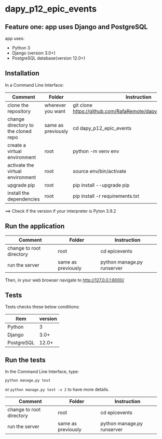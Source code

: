 # dapy_p12_epic_events

## Feature one: app uses Django and PostgreSQL

app uses:

- Python 3
- Django (version 3.0+)
- PostgreSQL database(version 12.0+)

## Installation

In a Command Line Interface:

| Comment                                    | Folder             | Instruction                                                       |
|--------------------------------------------|--------------------|-------------------------------------------------------------------|
| clone the repository                       | wherever you want  | git clone https://github.com/RafaRemote/dapy_p12_epic_events.git  |
| change directory to the cloned repo        | same as previously | cd dapy_p12_epic_events                                           |
| create a virtual environment               | root               | python -m venv env                                                |
| activate the virtual environment           | root               | source env/bin/activate                                           |
| upgrade pip                                | root               | pip install --upgrade pip                                         |
| install the dependencies                   | root               | pip install -r requirements.txt                                   |

==> Check if the version if your interpreter is Pyton 3.9.2

## Run the application

| Comment                                    | Folder             | Instruction                                                       |
|--------------------------------------------|--------------------|-------------------------------------------------------------------|
| change to root directory                   | root               | cd epicevents                                                     |
| run the server                             | same as previously | python manage.py runserver                                        |

Then, in your web browser navigate to http://127.0.0.1:8000/

## Tests

Tests checks these below conditions:

| Item                         | version        | 
|------------------------------|----------------|
| Python                       | 3              |
| Django                       | 3.0+           |
| PostgreSQL                   | 12.0+          |

## Run the tests

In the Command Line Interface, type:

```python manage.py test```

or ```python manage.py test -v 2``` to have more details.


| Comment                                    | Folder             | Instruction                                                       |
|--------------------------------------------|--------------------|-------------------------------------------------------------------|
| change to root directory                   | root               | cd epicevents                                                     |
| run the server                             | same as previously | python manage.py runserver                                        |